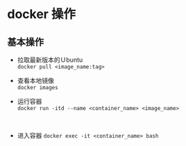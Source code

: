 # docker 操作

## 基本操作
- 拉取最新版本的Ｕbuntu<br>
`docker pull <image_name:tag>`

- 查看本地镜像<br>
`docker images`

- 运行容器<br>
`docker run -itd --name <container_name> <image_name>`
<br>

- 进入容器
`docker exec -it <container_name> bash`<br>

